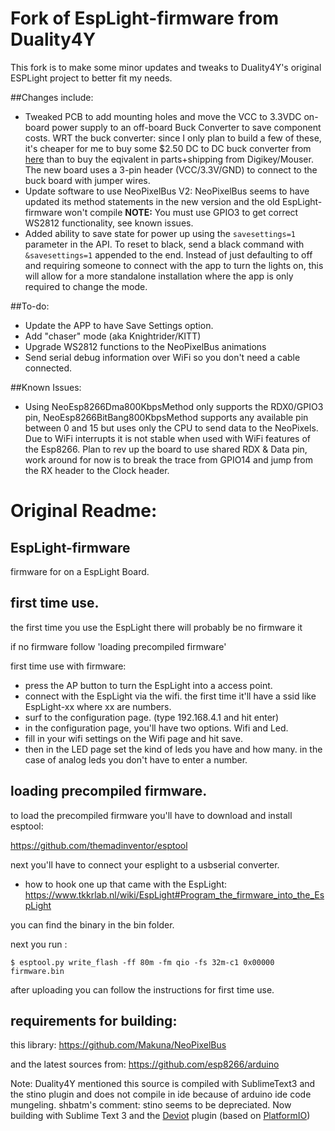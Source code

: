 # Fork of EspLight-firmware from Duality4Y
This fork is to make some minor updates and tweaks to Duality4Y's original ESPLight project to better fit my needs.

##Changes include:
* Tweaked PCB to add mounting holes and move the VCC to 3.3VDC on-board power supply to an off-board Buck Converter to save component costs.  WRT the buck converter: since I only plan to build a few of these, it's cheaper for me to buy some $2.50 DC to DC buck converter from [here](http://www.gearbest.com/development-boards/pp_51010.html) than to buy the eqivalent in parts+shipping from Digikey/Mouser.  The new board uses a 3-pin header (VCC/3.3V/GND) to connect to the buck board with jumper wires.
* Update software to use NeoPixelBus V2: NeoPixelBus seems to have updated its method statements in the new version and the old EspLight-firmware won't compile  **NOTE:** You must use GPIO3 to get correct WS2812 functionality, see known issues.
* Added ability to save state for power up using the `savesettings=1` parameter in the API. To reset to black, send a black command with `&savesettings=1` appended to the end.  Instead of just defaulting to off and requiring someone to connect with the app to turn the lights on, this will allow for a more standalone installation where the app is only required to change the mode.

##To-do:
* Update the APP to have Save Settings option.
* Add "chaser" mode (aka Knightrider/KITT)
* Upgrade WS2812 functions to the NeoPixelBus animations
* Send serial debug information over WiFi so you don't need a cable connected.

##Known Issues:
* Using NeoEsp8266Dma800KbpsMethod only supports the RDX0/GPIO3 pin, NeoEsp8266BitBang800KbpsMethod supports any available pin between 0 and 15 but uses only the CPU to send data to the NeoPixels. Due to WiFi interrupts it is not stable when used with WiFi features of the Esp8266.  Plan to rev up the board to use shared RDX & Data pin, work around for now is to break the trace from GPIO14 and jump from the RX header to the Clock header.

# Original Readme:

## EspLight-firmware
firmware for on a EspLight Board.

## first time use.
the first time you use the EspLight there will probably be no firmware it 

if no firmware follow 'loading precompiled firmware'

first time use with firmware:
* press the AP button to turn the EspLight into a access point.
* connect with the EspLight via the wifi. the first time it'll have a ssid like 
EspLight-xx where xx are numbers.
* surf to the configuration page. (type 192.168.4.1 and hit enter)
* in the configuration page, you'll have two options. Wifi and Led.
* fill in your wifi settings on the Wifi page and hit save.
* then in the LED page set the kind of leds you have and how many. in the case of 
analog leds you don't have to enter a number.

## loading precompiled firmware.
to load the precompiled firmware you'll have to download and install esptool:

https://github.com/themadinventor/esptool

next you'll have to connect your esplight to a usbserial converter.
* how to hook one up that came with the EspLight: https://www.tkkrlab.nl/wiki/EspLight#Program_the_firmware_into_the_EspLight

you can find the binary in the bin folder.

next you run :

```
$ esptool.py write_flash -ff 80m -fm qio -fs 32m-c1 0x00000 firmware.bin
```

after uploading you can follow the instructions for first time use.

## requirements for building:
this library: https://github.com/Makuna/NeoPixelBus

and the latest sources from: https://github.com/esp8266/arduino

Note: Duality4Y mentioned this source is compiled with SublimeText3 and the stino plugin and does not compile in ide because of arduino ide code mungeling.
shbatm's comment: stino seems to be depreciated. Now building with Sublime Text 3 and the [Deviot](https://github.com/gepd/Deviot) plugin (based on [PlatformIO](http://platformio.org/))
